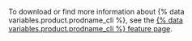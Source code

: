 To download or find more information about {% data variables.product.prodname_cli %}, see the [{% data variables.product.prodname_cli %} feature page](https://cli.github.com/).
